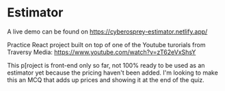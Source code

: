 # Estimator
A live demo can be found on https://cyberosprey-estimator.netlify.app/

Practice React project built on top of one of the Youtube turorials from Traversy Media: https://www.youtube.com/watch?v=zT62eVxShsY

This p[roject is front-end only so far, not 100% ready to be used as an estimator yet because the pricing haven't been added. I'm looking to make this an MCQ that adds up prices and showing it at the end of the quiz. 
